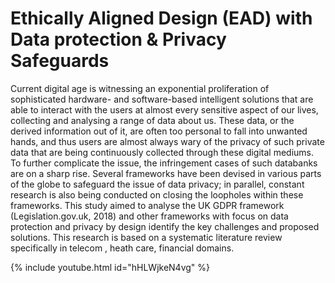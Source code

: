 # Ethically Aligned Design (EAD) with Data protection &amp; Privacy Safeguards

Current digital age is witnessing  an exponential proliferation of sophisticated hardware- and software-based intelligent solutions that are able to interact with the users at almost every sensitive aspect of our lives, collecting and analysing a range of data about us. These data, or the derived information out of it, are often too personal to fall into unwanted hands, and thus users are almost always wary of the privacy of such private data that are being continuously collected through these digital mediums. To further complicate the issue, the infringement cases of such databanks are on a sharp rise. Several frameworks have been devised in various parts of the globe to safeguard the issue of data privacy; in parallel, constant research is also being conducted on closing the loopholes within these frameworks. This study aimed to analyse the  UK GDPR framework (Legislation.gov.uk, 2018) and other frameworks with focus on data protection and privacy by design identify the key challenges and proposed solutions. This research is based on a systematic literature review specifically in telecom , heath care, financial domains. 


{% include youtube.html id="hHLWjkeN4vg" %} 
